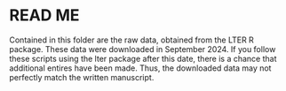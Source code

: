 # READ ME

Contained in this folder are the raw data, obtained from the LTER R package. These data were downloaded in September 2024. If you follow these scripts using the lter package after this date, there is a chance that additional entires have been made. Thus, the downloaded data may not perfectly match the written manuscript.